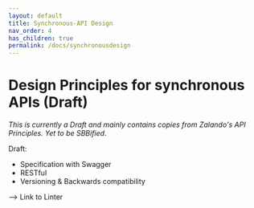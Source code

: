 ```yaml
---
layout: default
title: Synchronous-API Design
nav_order: 4
has_children: true
permalink: /docs/synchronousdesign
---
```


Design Principles for synchronous APIs (Draft)
==============================================
*This is currently a Draft and mainly contains copies from Zalando's API Principles. Yet to be SBBified*.

Draft:
- Specification with Swagger
- RESTful
- Versioning & Backwards compatibility

--> Link to Linter